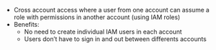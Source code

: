 - Cross account access where a user from one account can assume a role with permissions in another account (using IAM roles)
- Benefits:
  - No need to create individual IAM users in each account
  - Users don’t have to sign in and out between differents accounts